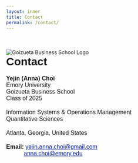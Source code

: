 ```yaml
---
layout: inner
title: Contact
permalink: /contact/
---
```

<div class="row" style="margin-top: 50px;">
        
<div class="col-lg-4 col-md-8 col-12">
        <img src="{{ site.baseurl }}/goizueta.png" alt="Goizueta Business School Logo" class="img-fluid" style="max-width: 100%;">
</div>

<div class="col-lg-1 d-none d-lg-block"></div>

<div class="col-lg-6 col-md-4 col-12">
<div style="font-size:30px; font-family: 'Source Sans 3', sans-serif; font-weight: bold; margin-bottom: 20px;">Contact</div>

<div style="font-size:16px; font-family: 'Source Sans 3', sans-serif; font-weight: bold;">Yejin (Anna) Choi</div>
<div style="font-size:16px; font-family: 'Source Sans 3', sans-serif;">Emory University</div>
<div style="font-size:16px; font-family: 'Source Sans 3', sans-serif;">Goizueta Business School</div>
<div style="font-size:16px; font-family: 'Source Sans 3', sans-serif; margin-bottom: 20px;">Class of 2025</div>

<div style="font-size:16px; font-family: 'Source Sans 3', sans-serif;">Information Systems & Operations Management</div>
<div style="font-size:16px; font-family: 'Source Sans 3', sans-serif; margin-bottom: 20px;">Quantitative Sciences</div>

<div style="font-size:16px; font-family: 'Source Sans 3', sans-serif; margin-bottom: 20px;">Atlanta, Georgia, United States</div>

<div style="font-size:16px; font-family: 'Source Sans 3', sans-serif;"><strong>Email:</strong> 
  <a style="color: #081b88" href="mailto:yejin.anna.choi@gmail.com"><u>yejin.anna.choi@gmail.com</u></a> 
  <br>
  <a style="color: #081b88; margin-left: 48px;" href="mailto:anna.choi@emory.edu"><u>anna.choi@emory.edu</u></a>
</div>

<div class="col-lg-1 d-none d-lg-block"></div>

</div>
</div>
